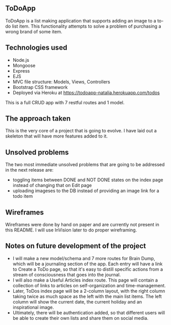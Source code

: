## ToDoApp

ToDoApp is a list making application that supports adding an image to a to-do list item.  This functionality attempts to solve a problem of purchasing a wrong brand of some item.

## Technologies used

- Node.js
- Mongoose
- Express
- EJS
- MVC file structure:  Models, Views, Controllers
- Bootstrap CSS framework
- Deployed via Heroku at https://todoapp-natalia.herokuapp.com/todos

This is a full CRUD app with 7 restful routes and 1 model.

## The approach taken

This is the very core of a project that is going to evolve.  I have laid out a skeleton that will have more features added to it.  

## Unsolved problems

The two most immediate unsolved problems that are going to be addressed in the next release are:
- toggling items between DONE and NOT DONE states on the index page instead of changing that on Edit page
- uploading imageses to the DB instead of providing an image link for a todo item

## Wireframes

Wireframes were done by hand on paper and are currently not present in this README.  I will use InVision later to do proper wireframing.

## Notes on future development of the project

- I will make a new model/schema and 7 more routes for Brain Dump, which will be a journaling section of the app.  Each entry will have a link to Create a ToDo page, so that it's easy to distill specific actions from a stream of consciousness that goes into the journal.
- I will also make a Useful Articles index route.  This page will contain a collection of links to articles on self-organization and time-management.
- Later, ToDos index page will be a 2-column layout, with the right column taking twice as much space as the left with the main list items.  The left column will show the current date, the current holiday and an inspirational image.
- Ultimately, there will be authentication added, so that different users will be able to create their own lists and share them on social media.
